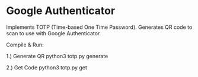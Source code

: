 # Google Authenticator

Implements TOTP (Time-based One Time Password). Generates QR code to scan to use with Google Authenticator.

Compile & Run:

1.) Generate QR
  python3 totp.py generate
  
2.) Get Code
  python3 totp.py get
